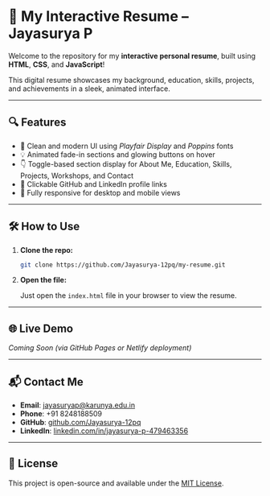 # 📄 My Interactive Resume – Jayasurya P

Welcome to the repository for my **interactive personal resume**, built using **HTML**, **CSS**, and **JavaScript**!

This digital resume showcases my background, education, skills, projects, and achievements in a sleek, animated interface.

---

## 🔍 Features

- 🎨 Clean and modern UI using *Playfair Display* and *Poppins* fonts  
- 💡 Animated fade-in sections and glowing buttons on hover  
- 👇 Toggle-based section display for About Me, Education, Skills, Projects, Workshops, and Contact  
- 🔗 Clickable GitHub and LinkedIn profile links  
- 📱 Fully responsive for desktop and mobile views  

---

## 🛠️ How to Use

1. **Clone the repo:**

   ```bash
   git clone https://github.com/Jayasurya-12pq/my-resume.git
   ```

2. **Open the file:**

   Just open the `index.html` file in your browser to view the resume.

---

## 🌐 Live Demo

_Coming Soon (via GitHub Pages or Netlify deployment)_

---

## 📬 Contact Me

- **Email**: [jayasuryap@karunya.edu.in](mailto:jayasuryap@karunya.edu.in)  
- **Phone**: +91 8248188509  
- **GitHub**: [github.com/Jayasurya-12pq](https://github.com/Jayasurya-12pq)  
- **LinkedIn**: [linkedin.com/in/jayasurya-p-479463356](https://www.linkedin.com/in/jayasurya-p-479463356)

---

## 📌 License

This project is open-source and available under the [MIT License](LICENSE).
